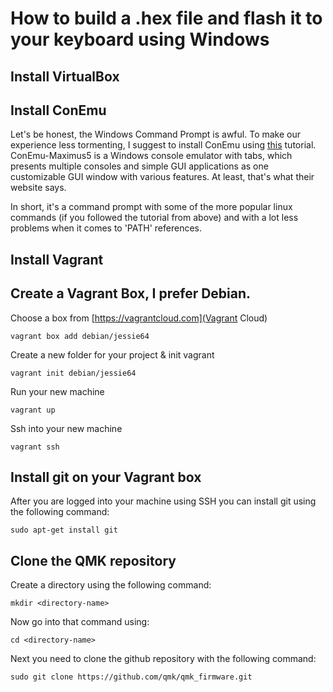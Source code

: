# How to build a .hex file and flash it to your keyboard using Windows

## Install VirtualBox

## Install ConEmu
Let's be honest, the Windows Command Prompt is awful. To make our experience less tormenting, I suggest to install ConEmu using [this](https://scotch.io/tutorials/get-a-functional-and-sleek-console-in-windows) tutorial. ConEmu-Maximus5 is a Windows console emulator with tabs, which presents multiple consoles and simple GUI applications as one customizable GUI window with various features. At least, that's what their website says. 

In short, it's a command prompt with some of the more popular linux commands (if you followed the tutorial from above) and with a lot less problems when it comes to 'PATH' references.


## Install Vagrant


## Create a Vagrant Box, I prefer Debian. 
Choose a box from [https://vagrantcloud.com](Vagrant Cloud) 

`vagrant box add debian/jessie64`

Create a new folder for your project & init vagrant

`vagrant init debian/jessie64`

Run your new machine

`vagrant up` 

Ssh into your new machine

`vagrant ssh`

## Install git on your Vagrant box
After you are logged into your machine using SSH you can install git using the following command:

`sudo apt-get install git`

## Clone the QMK repository
Create a directory using the following command:

`mkdir <directory-name>`

Now go into that command using: 

`cd <directory-name>`

Next you need to clone the github repository with the following command:

`sudo git clone https://github.com/qmk/qmk_firmware.git`





